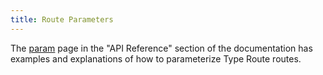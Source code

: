 ```yaml
---
title: Route Parameters
---
```


The [param](../api-reference/parameter-definition/param.md) page in the "API Reference" section of the documentation has examples and explanations of how to parameterize Type Route routes.
